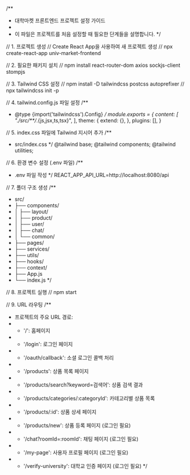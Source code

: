 /\*\*

- 대학마켓 프론트엔드 프로젝트 설정 가이드
-
- 이 파일은 프로젝트를 처음 설정할 때 필요한 단계들을 설명합니다.
  \*/

// 1. 프로젝트 생성
// Create React App을 사용하여 새 프로젝트 생성
// npx create-react-app univ-market-frontend

// 2. 필요한 패키지 설치
// npm install react-router-dom axios sockjs-client stompjs

// 3. Tailwind CSS 설정
// npm install -D tailwindcss postcss autoprefixer
// npx tailwindcss init -p

// 4. tailwind.config.js 파일 설정
/\*\*

- @type {import('tailwindcss').Config}
  _/
  module.exports = {
  content: [
  "./src/\*\*/_.{js,jsx,ts,tsx}",
  ],
  theme: {
  extend: {},
  },
  plugins: [],
  }

// 5. index.css 파일에 Tailwind 지시어 추가
/\*\*

- src/index.css
  \*/
  @tailwind base;
  @tailwind components;
  @tailwind utilities;

// 6. 환경 변수 설정 (.env 파일)
/\*\*

- .env 파일 작성
  \*/
  REACT_APP_API_URL=http://localhost:8080/api

// 7. 폴더 구조 생성
/\*\*

- src/
- ├── components/
- │ ├── layout/
- │ ├── product/
- │ ├── user/
- │ ├── chat/
- │ └── common/
- ├── pages/
- ├── services/
- ├── utils/
- ├── hooks/
- ├── context/
- ├── App.js
- └── index.js
  \*/

// 8. 프로젝트 실행
// npm start

// 9. URL 라우팅
/\*\*

- 프로젝트의 주요 URL 경로:
- - '/': 홈페이지
- - '/login': 로그인 페이지
- - '/oauth/callback': 소셜 로그인 콜백 처리
- - '/products': 상품 목록 페이지
- - '/products/search?keyword=검색어': 상품 검색 결과
- - '/products/categories/:categoryId': 카테고리별 상품 목록
- - '/products/:id': 상품 상세 페이지
- - '/products/new': 상품 등록 페이지 (로그인 필요)
- - '/chat?roomId=:roomId': 채팅 페이지 (로그인 필요)
- - '/my-page': 사용자 프로필 페이지 (로그인 필요)
- - '/verify-university': 대학교 인증 페이지 (로그인 필요)
    \*/
